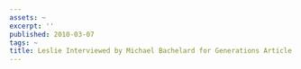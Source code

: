 ```yaml
---
assets: ~
excerpt: ''
published: 2010-03-07
tags: ~
title: Leslie Interviewed by Michael Bachelard for Generations Article
---
```

